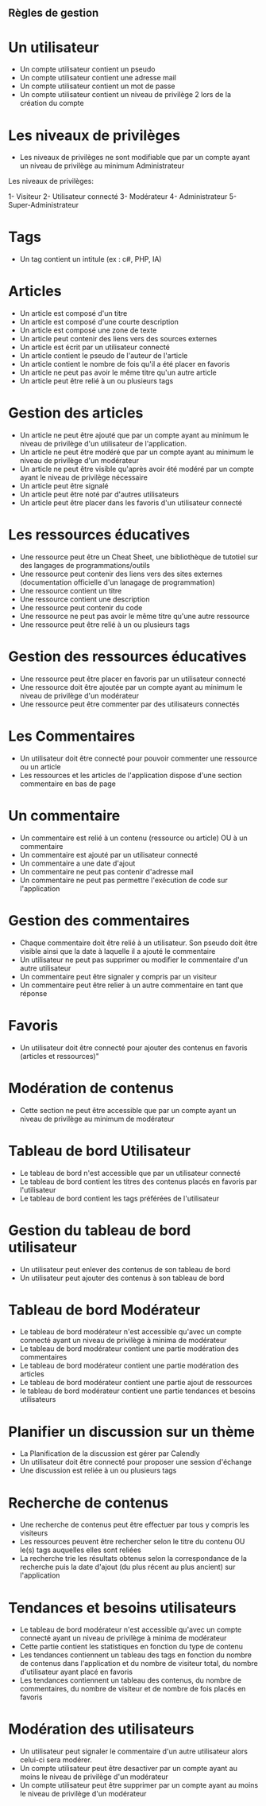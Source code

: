 
## Règles de gestion



# Un utilisateur 

- Un compte utilisateur contient un pseudo 
- Un compte utilisateur contient une adresse mail
- Un compte utilisateur contient un mot de passe
- Un compte utilisateur contient un niveau de privilège 2 lors de la création du compte

# Les niveaux de privilèges 

- Les niveaux de privilèges ne sont modifiable que par un compte ayant un niveau de privilège au minimum Administrateur 

Les niveaux de privilèges:

1- Visiteur
2- Utilisateur connecté 
3- Modérateur
4- Administrateur
5- Super-Administrateur

# Tags 

- Un tag contient un intitule (ex : c#, PHP, IA)

# Articles 

- Un article est composé d'un titre
- Un article est composé d'une courte description
- Un article est composé une zone de texte
- Un article peut contenir des liens vers des sources externes
- Un article est écrit par un utilisateur connecté 
- Un article contient le pseudo de l'auteur de l'article
- Un article contient le nombre de fois qu'il a été placer en favoris 
- Un article ne peut pas avoir le même titre qu'un autre article
- Un article peut être relié à un ou plusieurs tags 

# Gestion des articles

- Un article ne peut être ajouté que par un compte ayant au minimum le niveau de privilège d'un utilisateur de l'application.
- Un article ne peut être modéré que par un compte ayant au minimum le niveau de privilège d'un modérateur
- Un article ne peut être visible qu'après avoir été modéré par un compte ayant le niveau de privilège nécessaire 
- Un article peut être signalé
- Un article peut être noté par d'autres utilisateurs 
- Un article peut être placer dans les favoris d'un utilisateur connecté

# Les ressources éducatives 

- Une ressource peut être un Cheat Sheet, une bibliothèque de tutotiel sur des langages de programmations/outils
- Une ressource peut contenir des liens vers des sites externes (documentation officielle d'un lanagage de programmation)
- Une ressource contient un titre 
- Une ressource contient une description 
- Une ressource peut contenir du code 
- Une ressource ne peut pas avoir le même titre qu'une autre ressource 
- Une ressource peut être relié à un ou plusieurs tags 

# Gestion des ressources éducatives 

- Une ressource peut être placer en favoris par un utilisateur connecté
- Une ressource doit être ajoutée par un compte ayant au minimum le niveau de privilège d'un modérateur
- Une ressource peut être commenter par des utilisateurs connectés 

# Les Commentaires 

- Un utilisateur doit être connecté pour pouvoir commenter une ressource ou un article
- Les ressources et les articles de l'application dispose d'une section commentaire en bas de page 

# Un commentaire

- Un commentaire est relié à un contenu (ressource ou article) OU à un commentaire
- Un commentaire est ajouté par un utilisateur connecté 
- Un commentaire a une date d'ajout 
- Un commentaire ne peut pas contenir d'adresse mail  
- Un commentaire ne peut pas permettre l'exécution de code sur l'application

# Gestion des commentaires

- Chaque commentaire doit être relié à un utilisateur. Son pseudo doit être visible ainsi que la date à laquelle il a ajouté le commentaire 
- Un utilisateur ne peut pas supprimer ou modifier le commentaire d'un autre utilisateur 
- Un commentaire peut être signaler y compris par un visiteur 
- Un commentaire peut être relier à un autre commentaire en tant que réponse 

# Favoris 

- Un utilisateur doit être connecté pour ajouter des contenus en favoris (articles et ressources)"

# Modération de contenus

- Cette section ne peut être accessible que par un compte ayant un niveau de privilège au minimum de modérateur

# Tableau de bord Utilisateur

- Le tableau de bord n'est accessible que par un utilisateur connecté 
- Le tableau de bord contient les titres des contenus placés en favoris par l'utilisateur 
- Le tableau de bord contient les tags préférées de l'utilisateur 

# Gestion du tableau de bord utilisateur

- Un utilisateur peut enlever des contenus de son tableau de bord 
- Un utilisateur peut ajouter des contenus à son tableau de bord

# Tableau de bord Modérateur 

- Le tableau de bord modérateur n'est accessible qu'avec un compte connecté ayant un niveau de privilège à minima de modérateur 
- Le tableau de bord modérateur contient une partie modération des commentaires 
- Le tableau de bord modérateur contient une partie modération des articles
- Le tableau de bord modérateur contient une partie ajout de ressources
- le tableau de bord modérateur contient une partie tendances et besoins utilisateurs 

# Planifier un discussion sur un thème 

- La Planification de la discussion est gérer par Calendly 
- Un utilisateur doit être connecté pour proposer une session d'échange 
- Une discussion est reliée à un ou plusieurs tags 

# Recherche de contenus

- Une recherche de contenus peut être effectuer par tous y compris les visiteurs 
- Les ressources peuvent être rechercher selon le titre du contenu OU le(s) tags auquelles elles sont reliées
- La recherche trie les résultats obtenus selon la correspondance de la recherche puis la date d'ajout (du plus récent au plus ancient) sur l'application

# Tendances et besoins utilisateurs 

- Le tableau de bord modérateur n'est accessible qu'avec un compte connecté ayant un niveau de privilège à minima de modérateur 
- Cette partie contient les statistiques en fonction du type de contenu 
- Les tendances contiennent un tableau des tags en fonction du nombre de contenus dans l'application et du nombre de visiteur total, du nombre d'utilisateur ayant placé en favoris 
- Les tendances contiennent un tableau des contenus, du nombre de commentaires, du nombre de visiteur et de nombre de fois placés en favoris

# Modération des utilisateurs 

- Un utilisateur peut signaler le commentaire d'un autre utilisateur alors celui-ci sera modérer. 
- Un compte utilisateur peut être desactiver par un compte ayant au moins le niveau de privilège d'un modérateur 
- Un compte utilisateur peut être supprimer par un compte ayant au moins le niveau de privilège d'un modérateur 